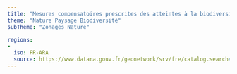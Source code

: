 ```yaml
---
title: "Mesures compensatoires prescrites des atteintes à la biodiversité"
theme: "Nature Paysage Biodiversité"
subTheme: "Zonages Nature"

regions:
-
  iso: FR-ARA
  source: https://www.datara.gouv.fr/geonetwork/srv/fre/catalog.search#/search?resultType=details&sortBy=relevance&from=1&to=20&fast=index&_content_type=json&any=Mesures%20compensatoires%20prescrites%20des%20atteintes%20%C3%A0%20la%20biodiversit%C3%A9
---
```

